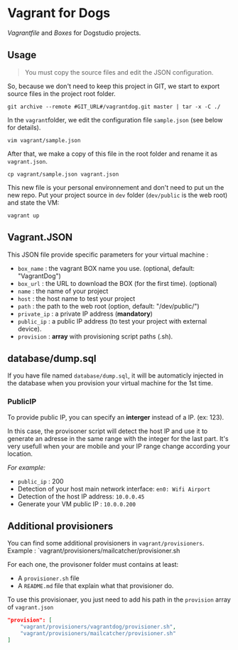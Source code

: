 # Vagrant for Dogs

_Vagrantfile_ and _Boxes_ for Dogstudio projects.

## Usage

> You must copy the source files and edit the JSON configuration.

So, because we don't need to keep this project in GIT, we start to export source files in the project root folder.

    git archive --remote #GIT_URL#/vagrantdog.git master | tar -x -C ./

In the `vagrant`folder, we edit the configuration file `sample.json` (see below for details).

    vim vagrant/sample.json

After that, we make a copy of this file in the root folder and rename it as `vagrant.json`.

    cp vagrant/sample.json vagrant.json

This new file is your personal environnement and don't need to put un the new repo.
Put your project source in `dev` folder (`dev/public` is the web root) and state the VM:

    vagrant up

## Vagrant.JSON

This JSON file provide specific parameters for your virtual machine :

* `box_name` : the vagrant BOX name you use. (optional, default: "VagrantDog")
* `box_url` : the URL to download the BOX (for the first time). (optional)
* `name` : the name of your project
* `host` : the host name to test your project
* `path` : the path to the web root (option, default: "/dev/public/")
* `private_ip` : a private IP address (**mandatory**)
* `public_ip` : a public IP address (to test your project with external device).
* `provision` : **array** with provisioning script paths (.sh).

## database/dump.sql

If you have file named `database/dump.sql`, it will be automaticly injected in the database
when you provision your virtual machine for the 1st time.

### PublicIP

To provide public IP, you can specify an **interger** instead of a IP. (ex: 123).

In this case, the provisoner script will detect the host IP and use it to generate an adresse in the same range with the integer for the last part.
It's very usefull when your are mobile and your IP range change according your location.

_For example:_

* `public_ip` : 200
* Detection of your host main network interface: `en0: Wifi Airport`
* Detection of the host IP address: `10.0.0.45`
* Generate your VM public IP  : `10.0.0.200`

## Additional provisioners

You can find some additional provisioners in `vagrant/provisioners`.  
Example : `vagrant/provisioners/mailcatcher/provisioner.sh

For each one, the provisoner folder must contains at least:

* A `provisioner.sh` file
* A `README.md` file that explain what that provisioner do.

To use this provisionaer, you just need to add his path in the `provision` array of `vagrant.json`

```json
"provision": [
    "vagrant/provisioners/vagrantdog/provisioner.sh",
    "vagrant/provisioners/mailcatcher/provisioner.sh"
]
```


